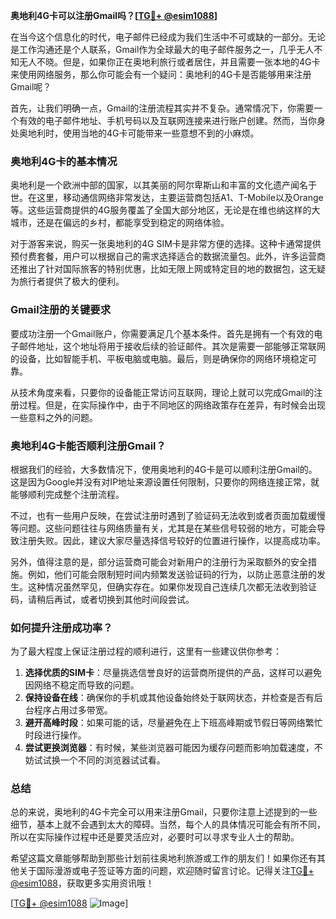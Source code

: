 **奥地利4G卡可以注册Gmail吗？[[TG💪+ @esim1088](https://t.me/s/esim1088)]**

在当今这个信息化的时代，电子邮件已经成为我们生活中不可或缺的一部分。无论是工作沟通还是个人联系，Gmail作为全球最大的电子邮件服务之一，几乎无人不知无人不晓。但是，如果你正在奥地利旅行或者居住，并且需要一张本地的4G卡来使用网络服务，那么你可能会有一个疑问：奥地利的4G卡是否能够用来注册Gmail呢？

首先，让我们明确一点，Gmail的注册流程其实并不复杂。通常情况下，你需要一个有效的电子邮件地址、手机号码以及互联网连接来进行账户创建。然而，当你身处奥地利时，使用当地的4G卡可能带来一些意想不到的小麻烦。

### 奥地利4G卡的基本情况

奥地利是一个欧洲中部的国家，以其美丽的阿尔卑斯山和丰富的文化遗产闻名于世。在这里，移动通信网络非常发达，主要运营商包括A1、T-Mobile以及Orange等。这些运营商提供的4G服务覆盖了全国大部分地区，无论是在维也纳这样的大城市，还是在偏远的乡村，都能享受到稳定的网络体验。

对于游客来说，购买一张奥地利的4G SIM卡是非常方便的选择。这种卡通常提供预付费套餐，用户可以根据自己的需求选择适合的数据流量包。此外，许多运营商还推出了针对国际旅客的特别优惠，比如无限上网或特定目的地的数据包，这无疑为旅行者提供了极大的便利。

### Gmail注册的关键要求

要成功注册一个Gmail账户，你需要满足几个基本条件。首先是拥有一个有效的电子邮件地址，这个地址将用于接收后续的验证邮件。其次是需要一部能够正常联网的设备，比如智能手机、平板电脑或电脑。最后，则是确保你的网络环境稳定可靠。

从技术角度来看，只要你的设备能正常访问互联网，理论上就可以完成Gmail的注册过程。但是，在实际操作中，由于不同地区的网络政策存在差异，有时候会出现一些意料之外的问题。

### 奥地利4G卡能否顺利注册Gmail？

根据我们的经验，大多数情况下，使用奥地利的4G卡是可以顺利注册Gmail的。这是因为Google并没有对IP地址来源设置任何限制，只要你的网络连接正常，就能够顺利完成整个注册流程。

不过，也有一些用户反映，在尝试注册时遇到了验证码无法收到或者页面加载缓慢等问题。这些问题往往与网络质量有关，尤其是在某些信号较弱的地方，可能会导致注册失败。因此，建议大家尽量选择信号较好的位置进行操作，以提高成功率。

另外，值得注意的是，部分运营商可能会对新用户的注册行为采取额外的安全措施。例如，他们可能会限制短时间内频繁发送验证码的行为，以防止恶意注册的发生。这种情况虽然罕见，但确实存在。如果你发现自己连续几次都无法收到验证码，请稍后再试，或者切换到其他时间段尝试。

### 如何提升注册成功率？

为了最大程度上保证注册过程的顺利进行，这里有一些建议供你参考：

1. **选择优质的SIM卡**：尽量挑选信誉良好的运营商所提供的产品，这样可以避免因网络不稳定而导致的问题。
2. **保持设备在线**：确保你的手机或其他设备始终处于联网状态，并检查是否有后台程序占用过多带宽。
3. **避开高峰时段**：如果可能的话，尽量避免在上下班高峰期或节假日等网络繁忙时段进行操作。
4. **尝试更换浏览器**：有时候，某些浏览器可能因为缓存问题而影响加载速度，不妨试试换一个不同的浏览器试试看。

### 总结

总的来说，奥地利的4G卡完全可以用来注册Gmail，只要你注意上述提到的一些细节，基本上就不会遇到太大的障碍。当然，每个人的具体情况可能会有所不同，所以在实际操作过程中还是要灵活应对，必要时可以寻求专业人士的帮助。

希望这篇文章能够帮助到那些计划前往奥地利旅游或工作的朋友们！如果你还有其他关于国际漫游或电子签证等方面的问题，欢迎随时留言讨论。记得关注[TG💪+ @esim1088](https://t.me/s/esim1088)，获取更多实用资讯哦！

[[TG💪+ @esim1088](https://t.me/s/esim1088) ![Image](https://i.postimg.cc/4NQfJmqS/Snipaste-2025-05-13-00-14-12.png)]